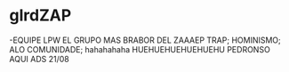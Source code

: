 # glrdZAP

-EQUIPE 
LPW
EL GRUPO MAS BRABOR DEL ZAAAEP 
TRAP;
HOMINISMO;
ALO COMUNIDADE;
hahahahaha
HUEHUEHUEHUEHUEHU PEDRONSO AQUI ADS 21/08
